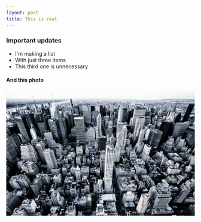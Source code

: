 ```yaml
---
layout: post
title: This is real
---
```


### Important updates
- I'm making a list
- With just three items
- This third one is unnecessary

#### And this photo
![nyc](images/NEW-YORK-CITY-SKYLINE.jpg "NYC Skyline")